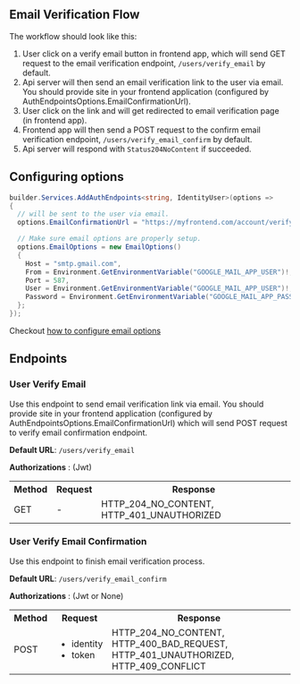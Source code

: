 ## Email Verification Flow

The workflow should look like this:

1. User click on a verify email button in frontend app, which will send GET request to the email verification endpoint, `/users/verify_email` by default.
2. Api server will then send an email verification link to the user via email. You should provide site in your frontend application (configured by AuthEndpointsOptions.EmailConfirmationUrl).
3. User click on the link and will get redirected to email verification page (in frontend app).
4. Frontend app will then send a POST request to the confirm email verification endpoint, `/users/verify_email_confirm` by default.
5. Api server will respond with `Status204NoContent` if succeeded.

## Configuring options

```cs
builder.Services.AddAuthEndpoints<string, IdentityUser>(options => 
{
  // will be sent to the user via email.
  options.EmailConfirmationUrl = "https://myfrontend.com/account/verify-email-confirm/{uid}/{token}"

  // Make sure email options are properly setup.
  options.EmailOptions = new EmailOptions()
  {
    Host = "smtp.gmail.com",
    From = Environment.GetEnvironmentVariable("GOOGLE_MAIL_APP_USER")!,
    Port = 587,
    User = Environment.GetEnvironmentVariable("GOOGLE_MAIL_APP_USER")!,
    Password = Environment.GetEnvironmentVariable("GOOGLE_MAIL_APP_PASSWORD")!,
  };
});
```

Checkout [how to configure email options](email-config.md)


## Endpoints

### User Verify Email

Use this endpoint to send email verification link via email. 
You should provide site in your frontend application (configured by AuthEndpointsOptions.EmailConfirmationUrl) 
which will send POST request to verify email confirmation endpoint.

__Default URL__: `/users/verify_email`

**Authorizations** : (Jwt)

<table>
  <tbody>
    <tr>
      <th>Method</th>
      <th>Request</th>
      <th>Response</th>
    </tr>
    <tr>
      <td>GET</td>
      <td>
        -
      </td>
      <td>
        HTTP_204_NO_CONTENT, HTTP_401_UNAUTHORIZED
      </td>
    </tr>
  </tbody>
</table>


### User Verify Email Confirmation

Use this endpoint to finish email verification process.

__Default URL__: `/users/verify_email_confirm`

**Authorizations** : (Jwt or None)

<table>
  <tbody>
    <tr>
      <th>Method</th>
      <th>Request</th>
      <th>Response</th>
    </tr>
    <tr>
      <td>POST</td>
      <td>
        <ul>
          <li>identity</li>
          <li>token</li>
        </ul>
      </td>
      <td>
        HTTP_204_NO_CONTENT, HTTP_400_BAD_REQUEST, HTTP_401_UNAUTHORIZED, HTTP_409_CONFLICT
      </td>
    </tr>
  </tbody>
</table>
